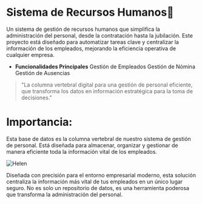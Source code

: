 # Sistema de Recursos Humanos👨
Un sistema de gestión de recursos humanos que simplifica la administración del personal, desde la contratación hasta la jubilación. Este proyecto está diseñado para automatizar tareas clave y centralizar la información de los empleados, mejorando la eficiencia operativa de cualquier empresa.

- **Funcionalidades Principales**
Gestión de Empleados
Gestión de Nómina
Gestión de Ausencias

>"La columna vertebral digital para una gestión de personal eficiente, que transforma los datos en información estratégica para la toma de decisiones."

# Importancia:
Esta base de datos es la columna vertebral de nuestro sistema de gestión de personal. Está diseñada para almacenar, organizar y gestionar de manera eficiente toda la información vital de los empleados.

![Helen](Archivos/OIP.webp)

Diseñada con precisión para el entorno empresarial moderno, esta solución centraliza la información más vital de tus empleados en un único lugar seguro. No es solo un repositorio de datos, es una herramienta poderosa que transforma la administración del personal.

